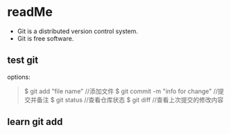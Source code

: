 # readMe
* Git is a distributed version control system.
* Git is free software.
## test git
options:
> $ git add "file name" //添加文件
> $ git commit -m "info for change" //提交并备注
> $ git status //查看仓库状态
> $ git diff //查看上次提交的修改内容
## learn git add
